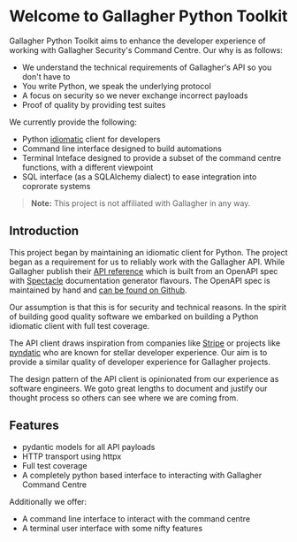 # Welcome to Gallagher Python Toolkit

Gallagher Python Toolkit aims to enhance the developer experience of working with Gallagher Security's Command Centre. Our why is as follows:

- We understand the technical requirements of Gallagher's API so you don't have to
- You write Python, we speak the underlying protocol
- A focus on security so we never exchange incorrect payloads
- Proof of quality by providing test suites

We currently provide the following:

- Python [idiomatic](https://www.merriam-webster.com/dictionary/idiomatic) client for developers
- Command line interface designed to build automations
- Terminal Inteface designed to provide a subset of the command centre functions, with a different viewpoint
- SQL interface (as a SQLAlchemy dialect) to ease integration into coprorate systems

> **Note:** This project is not affiliated with Gallagher in any way.

## Introduction

This project began by maintaining an idiomatic client for Python. The project began as a requirement for us to reliably work with the Gallagher API. While Gallagher publish their [API reference](https://gallaghersecurity.github.io/cc-rest-docs/ref/index.html) which is built from an OpenAPI spec with [Spectacle](https://github.com/sourcey/spectacle) documentation generator flavours. The OpenAPI spec is maintained by hand and [can be found on Github](https://github.com/GallagherSecurity/cc-rest-docs/tree/master/swagger).

Our assumption is that this is for security and technical reasons. In the spirit of building good quality software we embarked on building a Python idiomatic client with full test coverage.

The API client draws inspiration from companies like [Stripe](https://stripe.com) or projects like [pyndatic](https://pydantic.dev) who are known for stellar developer experience. Our aim is to provide a similar quality of developer experience for Gallagher projects.

The design pattern of the API client is opinionated from our experience as software engineers. We goto great lengths to document and justify our thought process so others can see where we are coming from.

## Features

- pydantic models for all API payloads
- HTTP transport using httpx
- Full test coverage
- A completely python based interface to interacting with Gallagher Command Centre

Additionally we offer:

- A command line interface to interact with the command centre
- A terminal user interface with some nifty features

